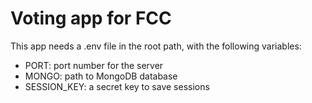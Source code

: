 # Voting app for FCC

This app needs a .env file in the root path, with the following variables:
* PORT: port number for the server
* MONGO: path to MongoDB database
* SESSION_KEY: a secret key to save sessions